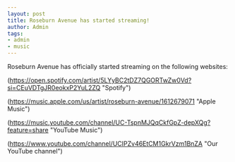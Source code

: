 ```yaml
---
layout: post
title: Roseburn Avenue has started streaming!
author: Admin
tags:
- admin
- music
---
```


Roseburn Avenue has officially started streaming on the following websites:

(https://open.spotify.com/artist/5LYyBC2tDZ7QGORTwZw0Vd?si=CEuVDTgJR0eokxP2YuL2ZQ "Spotify")

(https://music.apple.com/us/artist/roseburn-avenue/1612679071 "Apple Music")

(https://music.youtube.com/channel/UC-TspnMJQqCkfGpZ-depXQg?feature=share "YouTube Music")

(https://www.youtube.com/channel/UCIPZv46EtCM1GkrVzm1BnZA "Our YouTube channel")
